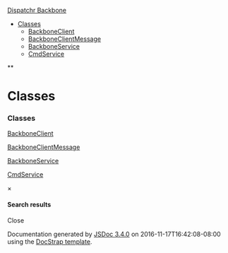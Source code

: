 <a href="index.md" class="navbar-brand">Dispatchr Backbone</a>
<span class="icon-bar"></span> <span class="icon-bar"></span> <span class="icon-bar"></span>

-   <a href="classes.list.md" class="dropdown-toggle">Classes<strong></strong></a>
    -   [BackboneClient](BackboneClient.md)
    -   [BackboneClientMessage](BackboneClientMessage.md)
    -   [BackboneService](BackboneService.md)
    -   [CmdService](CmdService.md)

**

Classes
=======

### Classes

[BackboneClient](BackboneClient.md)  

[BackboneClientMessage](BackboneClientMessage.md)  

[BackboneService](BackboneService.md)  

[CmdService](CmdService.md)  

<span aria-hidden="true">×</span>
#### Search results

Close

<span class="jsdoc-message"> Documentation generated by [JSDoc 3.4.0](https://github.com/jsdoc3/jsdoc) on 2016-11-17T16:42:08-08:00 using the [DocStrap template](https://github.com/docstrap/docstrap). </span>
